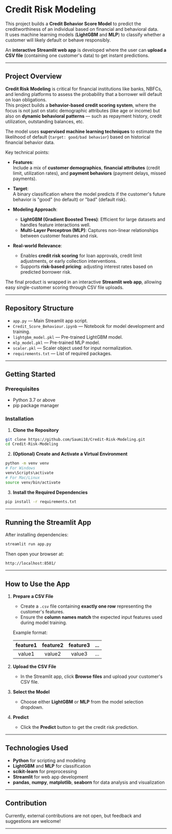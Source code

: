 # Credit Risk Modeling

This project builds a **Credit Behavior Score Model** to predict the creditworthiness of an individual based on financial and behavioral data.  
It uses machine learning models (**LightGBM** and **MLP**) to classify whether a customer will likely default or behave responsibly.

An **interactive Streamlit web app** is developed where the user can **upload a CSV file** (containing one customer's data) to get instant predictions.

---

## Project Overview

**Credit Risk Modeling** is critical for financial institutions like banks, NBFCs, and lending platforms to assess the probability that a borrower will default on loan obligations.  
This project builds a **behavior-based credit scoring system**, where the focus is not just on static demographic attributes (like age or income) but also on **dynamic behavioral patterns** — such as repayment history, credit utilization, outstanding balances, etc.

The model uses **supervised machine learning techniques** to estimate the likelihood of default (`target: good/bad behavior`) based on historical financial behavior data.

Key technical points:

- **Features**:  
  Include a mix of **customer demographics**, **financial attributes** (credit limit, utilization rates), and **payment behaviors** (payment delays, missed payments).

- **Target**:  
  A binary classification where the model predicts if the customer's future behavior is "good" (no default) or "bad" (default risk).

- **Modeling Approach**:
  - **LightGBM (Gradient Boosted Trees)**: Efficient for large datasets and handles feature interactions well.
  - **Multi-Layer Perceptron (MLP)**: Captures non-linear relationships between customer features and risk.

- **Real-world Relevance**:
  - Enables **credit risk scoring** for loan approvals, credit limit adjustments, or early collection interventions.
  - Supports **risk-based pricing**: adjusting interest rates based on predicted borrower risk.

The final product is wrapped in an interactive **Streamlit web app**, allowing easy single-customer scoring through CSV file uploads.

---

## Repository Structure

- `app.py` — Main Streamlit app script.
- `Credit_Score_Behaviour.ipynb` — Notebook for model development and training.
- `lightgbm_model.pkl` — Pre-trained LightGBM model.
- `mlp_model.pkl` — Pre-trained MLP model.
- `scaler.pkl` — Scaler object used for input normalization.
- `requirements.txt` — List of required packages.

---

## Getting Started

### Prerequisites

- Python 3.7 or above
- pip package manager

### Installation

1. **Clone the Repository**

```bash
git clone https://github.com/Saumi18/Credit-Risk-Modeling.git
cd Credit-Risk-Modeling
```

2. **(Optional) Create and Activate a Virtual Environment**

```bash
python -m venv venv
# For Windows
venv\Scripts\activate
# For Mac/Linux
source venv/bin/activate
```

3. **Install the Required Dependencies**

```bash
pip install -r requirements.txt
```

---

## Running the Streamlit App

After installing dependencies:

```bash
streamlit run app.py
```

Then open your browser at:

```
http://localhost:8501/
```

---

## How to Use the App

1. **Prepare a CSV File**  
   - Create a `.csv` file containing **exactly one row** representing the customer's features.
   - Ensure the **column names match** the expected input features used during model training.

   Example format:

   | feature1 | feature2 | feature3 | ... |
   |:--------:|:--------:|:--------:|:---:|
   | value1   | value2   | value3   | ... |

2. **Upload the CSV File**
   - In the Streamlit app, click **Browse files** and upload your customer's CSV file.

3. **Select the Model**
   - Choose either **LightGBM** or **MLP** from the model selection dropdown.

4. **Predict**
   - Click the **Predict** button to get the credit risk prediction.

---

## Technologies Used

- **Python** for scripting and modeling
- **LightGBM** and **MLP** for classification
- **scikit-learn** for preprocessing
- **Streamlit** for web app development
- **pandas**, **numpy**, **matplotlib**, **seaborn** for data analysis and visualization

---

## Contribution

Currently, external contributions are not open, but feedback and suggestions are welcome!

---
